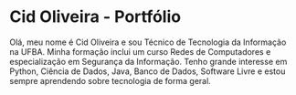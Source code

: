 # Cid Oliveira - Portfólio

Olá, meu nome é Cid Oliveira e sou Técnico de Tecnologia da Informação na UFBA. Minha formação inclui um curso Redes de Computadores e especialização em Segurança da Informação. Tenho grande interesse em Python, Ciência de Dados, Java, Banco de Dados, Software Livre e estou sempre aprendendo sobre tecnologia de forma geral.
